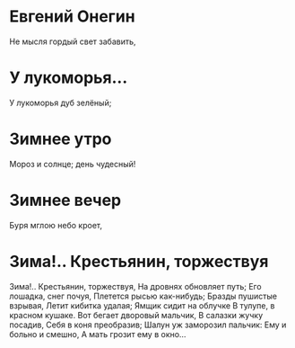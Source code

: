 # Евгений Онегин

Не мысля гордый свет забавить,

# У лукоморья...

У лукоморья дуб зелёный;

# Зимнее утро

Мороз и солнце; день чудесный!

# Зимнее вечер

Буря мглою небо кроет,

# Зима!.. Крестьянин, торжествуя

Зима!.. Крестьянин, торжествуя,
На дровнях обновляет путь;
Его лошадка, снег почуя,
Плетется рысью как-нибудь;
Бразды пушистые взрывая,
Летит кибитка удалая;
Ямщик сидит на облучке
В тулупе, в красном кушаке.
Вот бегает дворовый мальчик,
В салазки жучку посадив,
Себя в коня преобразив;
Шалун уж заморозил пальчик:
Ему и больно и смешно,
А мать грозит ему в окно…

